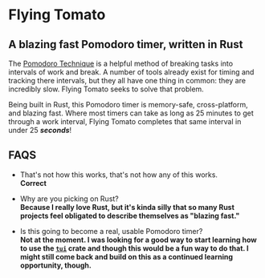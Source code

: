# Flying Tomato

## A blazing fast Pomodoro timer, written in Rust

The [Pomodoro Technique](https://en.wikipedia.org/wiki/Pomodoro_Technique) is a helpful method of breaking tasks into 
intervals of work and break. A number of tools already exist for timing and tracking there intervals, but they all have 
one thing in common: they are incredibly slow. Flying Tomato seeks to solve that problem.

Being built in Rust, this Pomodoro timer is memory-safe, cross-platform, and blazing fast. Where most timers can take 
as long as 25 minutes to get through a work interval, Flying Tomato completes that same interval in under 25 
***seconds***!

## FAQS

* That's not how this works, that's not how any of this works.  
**Correct**


* Why are you picking on Rust?  
**Because I really love Rust, but it's kinda silly that so many Rust projects feel obligated to describe themselves 
as "blazing fast."**  
 

* Is this going to become a real, usable Pomodoro timer?  
**Not at the moment. I was looking for a good way to start learning how to use the 
[`tui`](https://crates.io/crates/tui) crate and though this would be a fun way to do that. I might still come back and 
build on this as a continued learning opportunity, though.**